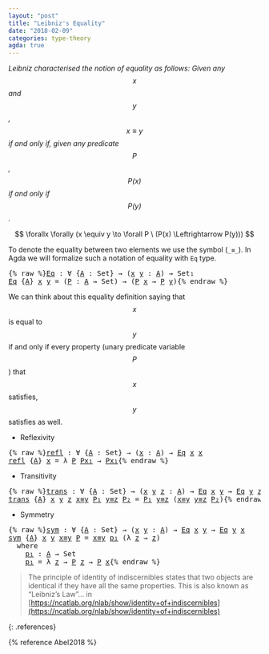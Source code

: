 ```yaml
---
layout: "post"
title: "Leibniz's Equality"
date: "2018-02-09"
categories: type-theory
agda: true
---
```


*Leibniz characterised the notion of equality as follows:
  Given any $$x$$ and $$y$$, $$x \equiv y$$ if and only if, given any
  predicate $$P$$, $$P(x)$$ if and only if $$P(y)$$.*

$$
  \forallx \forally (x \equiv y \to \forall P \ (P(x) \Leftrightarrow P(y)))
$$

To denote the equality between two elements we use the symbol (`_≡_`).
In Agda we will formalize such a notation of equality with `Eq` type.

<pre class="Agda">{% raw %}<a id="Eq"></a><a id="529" href="{% endraw %}{{ site.baseurl }}{% link _posts/2018-02-09-leibniz-s-equality.md %}{% raw %}#529" class="Function">Eq</a> <a id="532" class="Symbol">:</a> <a id="534" class="Symbol">∀</a> <a id="536" class="Symbol">{</a><a id="537" href="{% endraw %}{{ site.baseurl }}{% link _posts/2018-02-09-leibniz-s-equality.md %}{% raw %}#537" class="Bound">A</a> <a id="539" class="Symbol">:</a> <a id="541" class="PrimitiveType">Set</a><a id="544" class="Symbol">}</a> <a id="546" class="Symbol">→</a> <a id="548" class="Symbol">(</a><a id="549" href="{% endraw %}{{ site.baseurl }}{% link _posts/2018-02-09-leibniz-s-equality.md %}{% raw %}#549" class="Bound">x</a> <a id="551" href="{% endraw %}{{ site.baseurl }}{% link _posts/2018-02-09-leibniz-s-equality.md %}{% raw %}#551" class="Bound">y</a> <a id="553" class="Symbol">:</a> <a id="555" href="{% endraw %}{{ site.baseurl }}{% link _posts/2018-02-09-leibniz-s-equality.md %}{% raw %}#537" class="Bound">A</a><a id="556" class="Symbol">)</a> <a id="558" class="Symbol">→</a> <a id="560" class="PrimitiveType">Set₁</a>
<a id="565" href="{% endraw %}{{ site.baseurl }}{% link _posts/2018-02-09-leibniz-s-equality.md %}{% raw %}#529" class="Function">Eq</a> <a id="568" class="Symbol">{</a><a id="569" href="{% endraw %}{{ site.baseurl }}{% link _posts/2018-02-09-leibniz-s-equality.md %}{% raw %}#569" class="Bound">A</a><a id="570" class="Symbol">}</a> <a id="572" href="{% endraw %}{{ site.baseurl }}{% link _posts/2018-02-09-leibniz-s-equality.md %}{% raw %}#572" class="Bound">x</a> <a id="574" href="{% endraw %}{{ site.baseurl }}{% link _posts/2018-02-09-leibniz-s-equality.md %}{% raw %}#574" class="Bound">y</a> <a id="576" class="Symbol">=</a> <a id="578" class="Symbol">(</a><a id="579" href="{% endraw %}{{ site.baseurl }}{% link _posts/2018-02-09-leibniz-s-equality.md %}{% raw %}#579" class="Bound">P</a> <a id="581" class="Symbol">:</a> <a id="583" href="{% endraw %}{{ site.baseurl }}{% link _posts/2018-02-09-leibniz-s-equality.md %}{% raw %}#569" class="Bound">A</a> <a id="585" class="Symbol">→</a> <a id="587" class="PrimitiveType">Set</a><a id="590" class="Symbol">)</a> <a id="592" class="Symbol">→</a> <a id="594" class="Symbol">(</a><a id="595" href="{% endraw %}{{ site.baseurl }}{% link _posts/2018-02-09-leibniz-s-equality.md %}{% raw %}#579" class="Bound">P</a> <a id="597" href="{% endraw %}{{ site.baseurl }}{% link _posts/2018-02-09-leibniz-s-equality.md %}{% raw %}#572" class="Bound">x</a> <a id="599" class="Symbol">→</a> <a id="601" href="{% endraw %}{{ site.baseurl }}{% link _posts/2018-02-09-leibniz-s-equality.md %}{% raw %}#579" class="Bound">P</a> <a id="603" href="{% endraw %}{{ site.baseurl }}{% link _posts/2018-02-09-leibniz-s-equality.md %}{% raw %}#574" class="Bound">y</a><a id="604" class="Symbol">)</a>{% endraw %}</pre>

We can think about this equality definition saying that $$x$$ is equal to $$y$$
if and only if every property (unary predicate variable $$P$$) that $$x$$
satisfies, $$y$$ satisfies as well.

* Reflexivity

<pre class="Agda">{% raw %}<a id="refl"></a><a id="837" href="{% endraw %}{{ site.baseurl }}{% link _posts/2018-02-09-leibniz-s-equality.md %}{% raw %}#837" class="Function">refl</a> <a id="842" class="Symbol">:</a> <a id="844" class="Symbol">∀</a> <a id="846" class="Symbol">{</a><a id="847" href="{% endraw %}{{ site.baseurl }}{% link _posts/2018-02-09-leibniz-s-equality.md %}{% raw %}#847" class="Bound">A</a> <a id="849" class="Symbol">:</a> <a id="851" class="PrimitiveType">Set</a><a id="854" class="Symbol">}</a> <a id="856" class="Symbol">→</a> <a id="858" class="Symbol">(</a><a id="859" href="{% endraw %}{{ site.baseurl }}{% link _posts/2018-02-09-leibniz-s-equality.md %}{% raw %}#859" class="Bound">x</a> <a id="861" class="Symbol">:</a> <a id="863" href="{% endraw %}{{ site.baseurl }}{% link _posts/2018-02-09-leibniz-s-equality.md %}{% raw %}#847" class="Bound">A</a><a id="864" class="Symbol">)</a> <a id="866" class="Symbol">→</a> <a id="868" href="{% endraw %}{{ site.baseurl }}{% link _posts/2018-02-09-leibniz-s-equality.md %}{% raw %}#529" class="Function">Eq</a> <a id="871" href="{% endraw %}{{ site.baseurl }}{% link _posts/2018-02-09-leibniz-s-equality.md %}{% raw %}#859" class="Bound">x</a> <a id="873" href="{% endraw %}{{ site.baseurl }}{% link _posts/2018-02-09-leibniz-s-equality.md %}{% raw %}#859" class="Bound">x</a>
<a id="875" href="{% endraw %}{{ site.baseurl }}{% link _posts/2018-02-09-leibniz-s-equality.md %}{% raw %}#837" class="Function">refl</a> <a id="880" class="Symbol">{</a><a id="881" href="{% endraw %}{{ site.baseurl }}{% link _posts/2018-02-09-leibniz-s-equality.md %}{% raw %}#881" class="Bound">A</a><a id="882" class="Symbol">}</a> <a id="884" href="{% endraw %}{{ site.baseurl }}{% link _posts/2018-02-09-leibniz-s-equality.md %}{% raw %}#884" class="Bound">x</a> <a id="886" class="Symbol">=</a> <a id="888" class="Symbol">λ</a> <a id="890" href="{% endraw %}{{ site.baseurl }}{% link _posts/2018-02-09-leibniz-s-equality.md %}{% raw %}#890" class="Bound">P</a> <a id="892" href="{% endraw %}{{ site.baseurl }}{% link _posts/2018-02-09-leibniz-s-equality.md %}{% raw %}#892" class="Bound">Px₁</a> <a id="896" class="Symbol">→</a> <a id="898" href="{% endraw %}{{ site.baseurl }}{% link _posts/2018-02-09-leibniz-s-equality.md %}{% raw %}#892" class="Bound">Px₁</a>{% endraw %}</pre>

* Transitivity

<pre class="Agda">{% raw %}<a id="trans"></a><a id="943" href="{% endraw %}{{ site.baseurl }}{% link _posts/2018-02-09-leibniz-s-equality.md %}{% raw %}#943" class="Function">trans</a> <a id="949" class="Symbol">:</a> <a id="951" class="Symbol">∀</a> <a id="953" class="Symbol">{</a><a id="954" href="{% endraw %}{{ site.baseurl }}{% link _posts/2018-02-09-leibniz-s-equality.md %}{% raw %}#954" class="Bound">A</a> <a id="956" class="Symbol">:</a> <a id="958" class="PrimitiveType">Set</a><a id="961" class="Symbol">}</a> <a id="963" class="Symbol">→</a> <a id="965" class="Symbol">(</a><a id="966" href="{% endraw %}{{ site.baseurl }}{% link _posts/2018-02-09-leibniz-s-equality.md %}{% raw %}#966" class="Bound">x</a> <a id="968" href="{% endraw %}{{ site.baseurl }}{% link _posts/2018-02-09-leibniz-s-equality.md %}{% raw %}#968" class="Bound">y</a> <a id="970" href="{% endraw %}{{ site.baseurl }}{% link _posts/2018-02-09-leibniz-s-equality.md %}{% raw %}#970" class="Bound">z</a> <a id="972" class="Symbol">:</a> <a id="974" href="{% endraw %}{{ site.baseurl }}{% link _posts/2018-02-09-leibniz-s-equality.md %}{% raw %}#954" class="Bound">A</a><a id="975" class="Symbol">)</a> <a id="977" class="Symbol">→</a> <a id="979" href="{% endraw %}{{ site.baseurl }}{% link _posts/2018-02-09-leibniz-s-equality.md %}{% raw %}#529" class="Function">Eq</a> <a id="982" href="{% endraw %}{{ site.baseurl }}{% link _posts/2018-02-09-leibniz-s-equality.md %}{% raw %}#966" class="Bound">x</a> <a id="984" href="{% endraw %}{{ site.baseurl }}{% link _posts/2018-02-09-leibniz-s-equality.md %}{% raw %}#968" class="Bound">y</a> <a id="986" class="Symbol">→</a> <a id="988" href="{% endraw %}{{ site.baseurl }}{% link _posts/2018-02-09-leibniz-s-equality.md %}{% raw %}#529" class="Function">Eq</a> <a id="991" href="{% endraw %}{{ site.baseurl }}{% link _posts/2018-02-09-leibniz-s-equality.md %}{% raw %}#968" class="Bound">y</a> <a id="993" href="{% endraw %}{{ site.baseurl }}{% link _posts/2018-02-09-leibniz-s-equality.md %}{% raw %}#970" class="Bound">z</a> <a id="995" class="Symbol">→</a> <a id="997" href="{% endraw %}{{ site.baseurl }}{% link _posts/2018-02-09-leibniz-s-equality.md %}{% raw %}#529" class="Function">Eq</a> <a id="1000" href="{% endraw %}{{ site.baseurl }}{% link _posts/2018-02-09-leibniz-s-equality.md %}{% raw %}#966" class="Bound">x</a> <a id="1002" href="{% endraw %}{{ site.baseurl }}{% link _posts/2018-02-09-leibniz-s-equality.md %}{% raw %}#970" class="Bound">z</a>
<a id="1004" href="{% endraw %}{{ site.baseurl }}{% link _posts/2018-02-09-leibniz-s-equality.md %}{% raw %}#943" class="Function">trans</a> <a id="1010" class="Symbol">{</a><a id="1011" href="{% endraw %}{{ site.baseurl }}{% link _posts/2018-02-09-leibniz-s-equality.md %}{% raw %}#1011" class="Bound">A</a><a id="1012" class="Symbol">}</a> <a id="1014" href="{% endraw %}{{ site.baseurl }}{% link _posts/2018-02-09-leibniz-s-equality.md %}{% raw %}#1014" class="Bound">x</a> <a id="1016" href="{% endraw %}{{ site.baseurl }}{% link _posts/2018-02-09-leibniz-s-equality.md %}{% raw %}#1016" class="Bound">y</a> <a id="1018" href="{% endraw %}{{ site.baseurl }}{% link _posts/2018-02-09-leibniz-s-equality.md %}{% raw %}#1018" class="Bound">z</a> <a id="1020" href="{% endraw %}{{ site.baseurl }}{% link _posts/2018-02-09-leibniz-s-equality.md %}{% raw %}#1020" class="Bound">x≡y</a> <a id="1024" href="{% endraw %}{{ site.baseurl }}{% link _posts/2018-02-09-leibniz-s-equality.md %}{% raw %}#1024" class="Bound">P₁</a> <a id="1027" href="{% endraw %}{{ site.baseurl }}{% link _posts/2018-02-09-leibniz-s-equality.md %}{% raw %}#1027" class="Bound">y≡z</a> <a id="1031" href="{% endraw %}{{ site.baseurl }}{% link _posts/2018-02-09-leibniz-s-equality.md %}{% raw %}#1031" class="Bound">P₂</a> <a id="1034" class="Symbol">=</a> <a id="1036" href="{% endraw %}{{ site.baseurl }}{% link _posts/2018-02-09-leibniz-s-equality.md %}{% raw %}#1024" class="Bound">P₁</a> <a id="1039" href="{% endraw %}{{ site.baseurl }}{% link _posts/2018-02-09-leibniz-s-equality.md %}{% raw %}#1027" class="Bound">y≡z</a> <a id="1043" class="Symbol">(</a><a id="1044" href="{% endraw %}{{ site.baseurl }}{% link _posts/2018-02-09-leibniz-s-equality.md %}{% raw %}#1020" class="Bound">x≡y</a> <a id="1048" href="{% endraw %}{{ site.baseurl }}{% link _posts/2018-02-09-leibniz-s-equality.md %}{% raw %}#1027" class="Bound">y≡z</a> <a id="1052" href="{% endraw %}{{ site.baseurl }}{% link _posts/2018-02-09-leibniz-s-equality.md %}{% raw %}#1031" class="Bound">P₂</a><a id="1054" class="Symbol">)</a>{% endraw %}</pre>

* Symmetry

<pre class="Agda">{% raw %}<a id="sym"></a><a id="1093" href="{% endraw %}{{ site.baseurl }}{% link _posts/2018-02-09-leibniz-s-equality.md %}{% raw %}#1093" class="Function">sym</a> <a id="1097" class="Symbol">:</a> <a id="1099" class="Symbol">∀</a> <a id="1101" class="Symbol">{</a><a id="1102" href="{% endraw %}{{ site.baseurl }}{% link _posts/2018-02-09-leibniz-s-equality.md %}{% raw %}#1102" class="Bound">A</a> <a id="1104" class="Symbol">:</a> <a id="1106" class="PrimitiveType">Set</a><a id="1109" class="Symbol">}</a> <a id="1111" class="Symbol">→</a> <a id="1113" class="Symbol">(</a><a id="1114" href="{% endraw %}{{ site.baseurl }}{% link _posts/2018-02-09-leibniz-s-equality.md %}{% raw %}#1114" class="Bound">x</a> <a id="1116" href="{% endraw %}{{ site.baseurl }}{% link _posts/2018-02-09-leibniz-s-equality.md %}{% raw %}#1116" class="Bound">y</a> <a id="1118" class="Symbol">:</a> <a id="1120" href="{% endraw %}{{ site.baseurl }}{% link _posts/2018-02-09-leibniz-s-equality.md %}{% raw %}#1102" class="Bound">A</a><a id="1121" class="Symbol">)</a> <a id="1123" class="Symbol">→</a> <a id="1125" href="{% endraw %}{{ site.baseurl }}{% link _posts/2018-02-09-leibniz-s-equality.md %}{% raw %}#529" class="Function">Eq</a> <a id="1128" href="{% endraw %}{{ site.baseurl }}{% link _posts/2018-02-09-leibniz-s-equality.md %}{% raw %}#1114" class="Bound">x</a> <a id="1130" href="{% endraw %}{{ site.baseurl }}{% link _posts/2018-02-09-leibniz-s-equality.md %}{% raw %}#1116" class="Bound">y</a> <a id="1132" class="Symbol">→</a> <a id="1134" href="{% endraw %}{{ site.baseurl }}{% link _posts/2018-02-09-leibniz-s-equality.md %}{% raw %}#529" class="Function">Eq</a> <a id="1137" href="{% endraw %}{{ site.baseurl }}{% link _posts/2018-02-09-leibniz-s-equality.md %}{% raw %}#1116" class="Bound">y</a> <a id="1139" href="{% endraw %}{{ site.baseurl }}{% link _posts/2018-02-09-leibniz-s-equality.md %}{% raw %}#1114" class="Bound">x</a>
<a id="1141" href="{% endraw %}{{ site.baseurl }}{% link _posts/2018-02-09-leibniz-s-equality.md %}{% raw %}#1093" class="Function">sym</a> <a id="1145" class="Symbol">{</a><a id="1146" href="{% endraw %}{{ site.baseurl }}{% link _posts/2018-02-09-leibniz-s-equality.md %}{% raw %}#1146" class="Bound">A</a><a id="1147" class="Symbol">}</a> <a id="1149" href="{% endraw %}{{ site.baseurl }}{% link _posts/2018-02-09-leibniz-s-equality.md %}{% raw %}#1149" class="Bound">x</a> <a id="1151" href="{% endraw %}{{ site.baseurl }}{% link _posts/2018-02-09-leibniz-s-equality.md %}{% raw %}#1151" class="Bound">y</a> <a id="1153" href="{% endraw %}{{ site.baseurl }}{% link _posts/2018-02-09-leibniz-s-equality.md %}{% raw %}#1153" class="Bound">x≡y</a> <a id="1157" href="{% endraw %}{{ site.baseurl }}{% link _posts/2018-02-09-leibniz-s-equality.md %}{% raw %}#1157" class="Bound">P</a> <a id="1159" class="Symbol">=</a> <a id="1161" href="{% endraw %}{{ site.baseurl }}{% link _posts/2018-02-09-leibniz-s-equality.md %}{% raw %}#1153" class="Bound">x≡y</a> <a id="1165" href="{% endraw %}{{ site.baseurl }}{% link _posts/2018-02-09-leibniz-s-equality.md %}{% raw %}#1190" class="Function">p₁</a> <a id="1168" class="Symbol">(λ</a> <a id="1171" href="{% endraw %}{{ site.baseurl }}{% link _posts/2018-02-09-leibniz-s-equality.md %}{% raw %}#1171" class="Bound">z</a> <a id="1173" class="Symbol">→</a> <a id="1175" href="{% endraw %}{{ site.baseurl }}{% link _posts/2018-02-09-leibniz-s-equality.md %}{% raw %}#1171" class="Bound">z</a><a id="1176" class="Symbol">)</a>
  <a id="1180" class="Keyword">where</a>
    <a id="1190" href="{% endraw %}{{ site.baseurl }}{% link _posts/2018-02-09-leibniz-s-equality.md %}{% raw %}#1190" class="Function">p₁</a> <a id="1193" class="Symbol">:</a> <a id="1195" href="{% endraw %}{{ site.baseurl }}{% link _posts/2018-02-09-leibniz-s-equality.md %}{% raw %}#1146" class="Bound">A</a> <a id="1197" class="Symbol">→</a> <a id="1199" class="PrimitiveType">Set</a>
    <a id="1207" href="{% endraw %}{{ site.baseurl }}{% link _posts/2018-02-09-leibniz-s-equality.md %}{% raw %}#1190" class="Function">p₁</a> <a id="1210" class="Symbol">=</a> <a id="1212" class="Symbol">λ</a> <a id="1214" href="{% endraw %}{{ site.baseurl }}{% link _posts/2018-02-09-leibniz-s-equality.md %}{% raw %}#1214" class="Bound">z</a> <a id="1216" class="Symbol">→</a> <a id="1218" href="{% endraw %}{{ site.baseurl }}{% link _posts/2018-02-09-leibniz-s-equality.md %}{% raw %}#1157" class="Bound">P</a> <a id="1220" href="{% endraw %}{{ site.baseurl }}{% link _posts/2018-02-09-leibniz-s-equality.md %}{% raw %}#1214" class="Bound">z</a> <a id="1222" class="Symbol">→</a> <a id="1224" href="{% endraw %}{{ site.baseurl }}{% link _posts/2018-02-09-leibniz-s-equality.md %}{% raw %}#1157" class="Bound">P</a> <a id="1226" href="{% endraw %}{{ site.baseurl }}{% link _posts/2018-02-09-leibniz-s-equality.md %}{% raw %}#1149" class="Bound">x</a>{% endraw %}</pre>

> The principle of identity of indiscernibles states that two objects
are identical if they have all the same properties.
This is also known as “Leibniz’s Law”... in [https://ncatlab.org/nlab/show/identity+of+indiscernibles](https://ncatlab.org/nlab/show/identity+of+indiscernibles)

{: .references}

  {% reference Abel2018 %}
